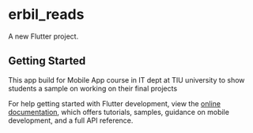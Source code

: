 # erbil_reads

A new Flutter project.

## Getting Started

This app build for Mobile App course in IT dept at TIU university to show students a sample on working on their final projects

For help getting started with Flutter development, view the
[online documentation](https://docs.flutter.dev/), which offers tutorials,
samples, guidance on mobile development, and a full API reference.
